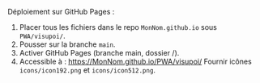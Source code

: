 Déploiement sur GitHub Pages :
1. Placer tous les fichiers dans le repo `MonNom.github.io` sous `PWA/visupoi/`.
2. Pousser sur la branche `main`.
3. Activer GitHub Pages (branche main, dossier /).
4. Accessible à : https://MonNom.github.io/PWA/visupoi/
Fournir icônes `icons/icon192.png` et `icons/icon512.png`.
